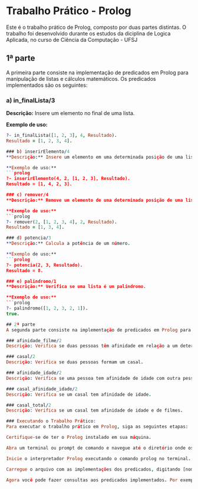 # Trabalho Prático - Prolog

Este é o trabalho prático de Prolog, composto por duas partes distintas.
O trabalho foi desenvolvido durante os estudos da diciplina de Logica Aplicada, no curso de Ciência da Computação - UFSJ

## 1ª parte

A primeira parte consiste na implementação de predicados em Prolog para manipulação de listas e cálculos matemáticos. Os predicados implementados são os seguintes:

### a) in_finalLista/3
**Descrição:** Insere um elemento no final de uma lista.

**Exemplo de uso:**
```prolog
?- in_finalLista([1, 2, 3], 4, Resultado).
Resultado = [1, 2, 3, 4].

### b) inserirElemento/4
**Descrição:** Insere um elemento em uma determinada posição de uma lista.

**Exemplo de uso:**
```prolog
?- inserirElemento(4, 2, [1, 2, 3], Resultado).
Resultado = [1, 4, 2, 3].

### c) remover/4
**Descrição:** Remove um elemento de uma determinada posição de uma lista.

**Exemplo de uso:**
```prolog
?- remover(2, [1, 2, 3, 4], 2, Resultado).
Resultado = [1, 3, 4].

### d) potencia/3
**Descrição:** Calcula a potência de um número.

**Exemplo de uso:**
```prolog
?- potencia(2, 3, Resultado).
Resultado = 8.

### e) palindromo/1
**Descrição:** Verifica se uma lista é um palíndromo.

**Exemplo de uso:**
```prolog
?- palindromo([1, 2, 3, 2, 1]).
true.

## 2ª parte
A segunda parte consiste na implementação de predicados em Prolog para modelar relacionamentos entre pessoas com base em suas preferências de filmes e idades. Os predicados implementados são os seguintes:

### afinidade_filme/2
Descrição: Verifica se duas pessoas têm afinidade em relação a um determinado filme.

### casal/2
Descrição: Verifica se duas pessoas formam um casal.

### afinidade_idade/2
Descrição: Verifica se uma pessoa tem afinidade de idade com outra pessoa.

### casal_afinidade_idade/2
Descrição: Verifica se um casal tem afinidade de idade.

### casal_total/2
Descrição: Verifica se um casal tem afinidade de idade e de filmes.

### Executando o Trabalho Prático:
Para executar o trabalho prático em Prolog, siga as seguintes etapas:

Certifique-se de ter o Prolog instalado em sua máquina.

Abra um terminal ou prompt de comando e navegue até o diretório onde os arquivos do trabalho estão localizados.

Inicie o interpretador Prolog executando o comando prolog no terminal.

Carregue o arquivo com as implementações dos predicados, digitando [nome_do_arquivo]. no interpretador Prolog. 

Agora você pode fazer consultas aos predicados implementados. Por exemplo, para verificar se duas pessoas têm